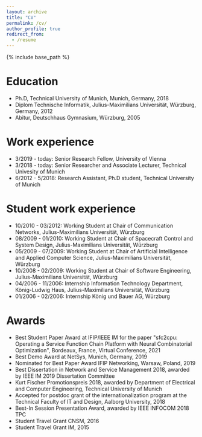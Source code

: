 ```yaml
---
layout: archive
title: "CV"
permalink: /cv/
author_profile: true
redirect_from:
  - /resume
---
```


{% include base_path %}

Education
======
* Ph.D, Technical University of Munich, Munich, Germany, 2018
* Diplom Technische Informatik, Julius-Maximilians Universität, Würzburg, Germany, 2012
* Abitur, Deutschhaus Gymnasium, Würzburg, 2005

Work experience
======
* 3/2019 - today: Senior Research Fellow, University of Vienna
* 3/2018 - today: Senior Researcher and Associate Lecturer, Technical Univesity of Munich
* 6/2012 - 5/2018: Research Assistant, Ph.D student, Technical University of Munich

Student work experience
======
* 10/2010 - 03/2012: Working Student at Chair of Communication Networks, Julius-Maximilians Universität, Würzburg
* 08/2009 - 01/2010: Working Student at Chair of Spacecraft Control and System Design, Julius-Maximilians Universität, Würzburg
* 05/2009 - 07/2009: Working Student at Chair of Artificial Intelligence and Applied Computer Science, Julius-Maximilians Universität, Würzburg
* 10/2008 - 02/2009: Working Student at Chair of Software Engineering, Julius-Maximilians Universität, Würzburg
* 04/2006 - 11/2006: Internship Information Technology Department, König-Ludwig Haus, Julius-Maximilians Universität, Würzburg
* 01/2006 - 02/2006: Internship König und Bauer AG, Würzburg
 
Awards
======
* Best Student Paper Award at IFIP/IEEE IM for the paper "sfc2cpu: Operating a Service Function Chain Platform with Neural Combinatorial Optimization", Bordeaux, France, Virtual Conference, 2021
* Best Demo Award at NetSys, Munich, Germany, 2019
* Nominated for Best Paper Award IFIP Networking, Warsaw, Poland, 2019
* Best Dissertation in Network and Service Management 2018, awarded by IEEE IM 2019 Dissertation Committee
* Kurt Fischer Promotionspreis 2018, awarded by Department of Electrical and Computer Engineering, Technical University of Munich
* Accepted for postdoc grant of the internationalization program at the Technical Faculty of IT and Design, Aalborg University, 2018
* Best-In Session Presentation Award, awarded by IEEE INFOCOM 2018 TPC
* Student Travel Grant CNSM, 2016
* Student Travel Grant IM, 2015
